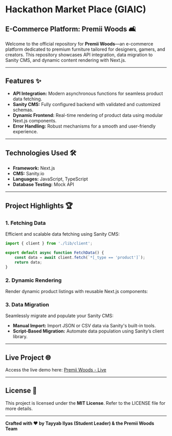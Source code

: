 # Hackathon Market Place (GIAIC)

## E-Commerce Platform: Premii Woods 🛋️

Welcome to the official repository for **Premii Woods**—an e-commerce platform dedicated to premium furniture tailored for designers, gamers, and creators. This repository showcases API integration, data migration to Sanity CMS, and dynamic content rendering with Next.js.

---

## Features ✨

- **API Integration:** Modern asynchronous functions for seamless product data fetching.
- **Sanity CMS:** Fully configured backend with validated and customized schemas.
- **Dynamic Frontend:** Real-time rendering of product data using modular Next.js components.
- **Error Handling:** Robust mechanisms for a smooth and user-friendly experience.

---

## Technologies Used 🛠️

- **Framework:** Next.js
- **CMS:** Sanity.io
- **Languages:** JavaScript, TypeScript
- **Database Testing:** Mock API

---

## Project Highlights 🏆

### **1. Fetching Data**

Efficient and scalable data fetching using Sanity CMS:

```javascript
import { client } from './lib/client';

export default async function FetchData() {
    const data = await client.fetch(`*[_type == 'product']`);
    return data;
}
```

### **2. Dynamic Rendering**

Render dynamic product listings with reusable Next.js components:

### **3. Data Migration**

Seamlessly migrate and populate your Sanity CMS:

- **Manual Import:** Import JSON or CSV data via Sanity's built-in tools.
- **Script-Based Migration:** Automate data population using Sanity’s client library.

---

## Live Project 🌐

Access the live demo here: [Premii Woods - Live](https://readywood.vercel.app/)

---

## License 📜

This project is licensed under the **MIT License**. Refer to the LICENSE file for more details.

---

**Crafted with ❤️ by Tayyab Ilyas (Student Leader) & the Premii Woods Team**

